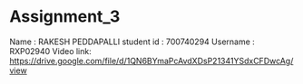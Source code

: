 # Assignment_3
Name : RAKESH PEDDAPALLI 
student id : 700740294
Username : RXP02940
Video link: https://drive.google.com/file/d/1QN6BYmaPcAvdXDsP21341YSdxCFDwcAg/view
